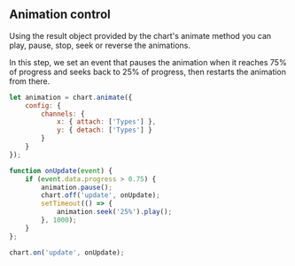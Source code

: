 ## Animation control

Using the result object provided by the chart's animate method you can play, pause, stop, seek or reverse the animations.

In this step, we set an event that pauses the animation when it reaches 75% of 
progress and seeks back to 25% of progress, then restarts the animation from 
there.

```javascript { "title": "Jumping from 75% to 25% progress during the animation" }
let animation = chart.animate({
	config: {
		channels: {
			x: { attach: ['Types'] },
			y: { detach: ['Types'] }
		}
	}
});

function onUpdate(event) {
	if (event.data.progress > 0.75) {
		animation.pause();
		chart.off('update', onUpdate);
		setTimeout(() => {
			animation.seek('25%').play();
		}, 1000);
	}
};

chart.on('update', onUpdate);
```
